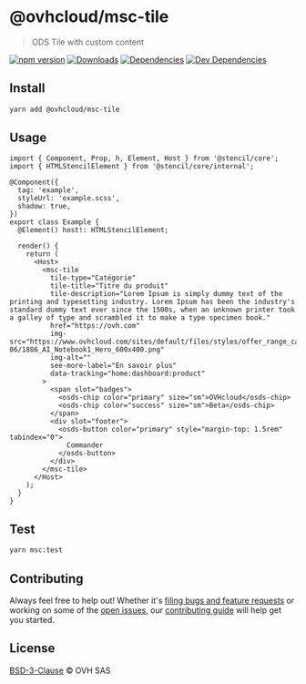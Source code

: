 # @ovhcloud/msc-tile

> ODS Tile with custom content

[![npm version](https://badgen.net/npm/v/@ovhcloud/msc-tile)](https://www.npmjs.com/package/@ovhcloud/msc-tile) [![Downloads](https://badgen.net/npm/dt/@ovhcloud/msc-tile)](https://npmjs.com/package/@ovhcloud/msc-tile) [![Dependencies](https://badgen.net/david/dep/ovh/manager/packages/super-components/components/msc-tile)](https://npmjs.com/package/@ovhcloud/msc-tile) [![Dev Dependencies](https://badgen.net/david/dev/ovh/manager/packages/super-components/components/msc-tile)](https://npmjs.com/package/@ovhcloud/msc-tile?activeTab=dependencies)

## Install

```sh
yarn add @ovhcloud/msc-tile
```

## Usage

```tsx
import { Component, Prop, h, Element, Host } from '@stencil/core';
import { HTMLStencilElement } from '@stencil/core/internal';

@Component({
  tag: 'example',
  styleUrl: 'example.scss',
  shadow: true,
})
export class Example {
  @Element() host!: HTMLStencilElement;

  render() {
    return (
      <Host>
        <msc-tile
          tile-type="Catégorie"
          tile-title="Titre du produit"
          tile-description="Lorem Ipsum is simply dummy text of the printing and typesetting industry. Lorem Ipsum has been the industry's standard dummy text ever since the 1500s, when an unknown printer took a galley of type and scrambled it to make a type specimen book."
          href="https://ovh.com"
          img-src="https://www.ovhcloud.com/sites/default/files/styles/offer_range_card/public/2021-06/1886_AI_Notebook1_Hero_600x400.png"
          img-alt=""
          see-more-label="En savoir plus"
          data-tracking="home:dashboard:product"
        >
          <span slot="badges">
            <osds-chip color="primary" size="sm">OVHcloud</osds-chip>
            <osds-chip color="success" size="sm">Beta</osds-chip>
          </span>
          <div slot="footer">
            <osds-button color="primary" style="margin-top: 1.5rem" tabindex="0">
              Commander
            </osds-button>
          </div>
        </msc-tile>
      </Host>
    );
  }
}
```

## Test

```sh
yarn msc:test
```

## Contributing

Always feel free to help out! Whether it's [filing bugs and feature requests](https://github.com/ovh/manager/issues/new) or working on some of the [open issues](https://github.com/ovh/manager/issues), our [contributing guide](https://github.com/ovh/manager/blob/master/CONTRIBUTING.md) will help get you started.

## License

[BSD-3-Clause](LICENSE) © OVH SAS
